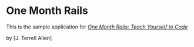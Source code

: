 # One Month Rails

This is the sample application for 
[*One Month Rails: Teach Yourself to Code*](http://onemonthrails.com)

by [J. Terrell Allen]